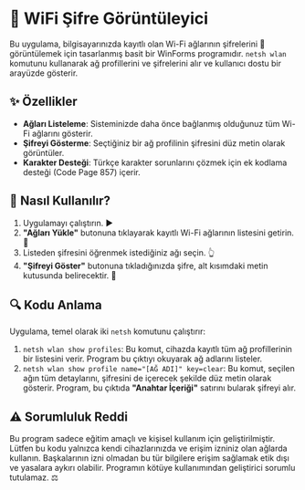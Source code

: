 # 📡 WiFi Şifre Görüntüleyici

Bu uygulama, bilgisayarınızda kayıtlı olan Wi-Fi ağlarının şifrelerini 🔑 görüntülemek için tasarlanmış basit bir WinForms programıdır. `netsh wlan` komutunu kullanarak ağ profillerini ve şifrelerini alır ve kullanıcı dostu bir arayüzde gösterir.

## ✨ Özellikler

* **Ağları Listeleme**: Sisteminizde daha önce bağlanmış olduğunuz tüm Wi-Fi ağlarını gösterir.
* **Şifreyi Gösterme**: Seçtiğiniz bir ağ profilinin şifresini düz metin olarak görüntüler.
* **Karakter Desteği**: Türkçe karakter sorunlarını çözmek için ek kodlama desteği (Code Page 857) içerir.

## 🚀 Nasıl Kullanılır?

1.  Uygulamayı çalıştırın. ▶️
2.  **"Ağları Yükle"** butonuna tıklayarak kayıtlı Wi-Fi ağlarının listesini getirin. 📜
3.  Listeden şifresini öğrenmek istediğiniz ağı seçin. 👆
4.  **"Şifreyi Göster"** butonuna tıkladığınızda şifre, alt kısımdaki metin kutusunda belirecektir. 👀

## 🔍 Kodu Anlama

Uygulama, temel olarak iki `netsh` komutunu çalıştırır:

1.  `netsh wlan show profiles`: Bu komut, cihazda kayıtlı tüm ağ profillerinin bir listesini verir. Program bu çıktıyı okuyarak ağ adlarını listeler.
2.  `netsh wlan show profile name="[AĞ ADI]" key=clear`: Bu komut, seçilen ağın tüm detaylarını, şifresini de içerecek şekilde düz metin olarak gösterir. Program, bu çıktıda **"Anahtar İçeriği"** satırını bularak şifreyi alır.

## ⚠️ Sorumluluk Reddi

Bu program sadece eğitim amaçlı ve kişisel kullanım için geliştirilmiştir. Lütfen bu kodu yalnızca kendi cihazlarınızda ve erişim izniniz olan ağlarda kullanın. Başkalarının izni olmadan bu tür bilgilere erişim sağlamak etik dışı ve yasalara aykırı olabilir. Programın kötüye kullanımından geliştirici sorumlu tutulamaz. ⚖️
